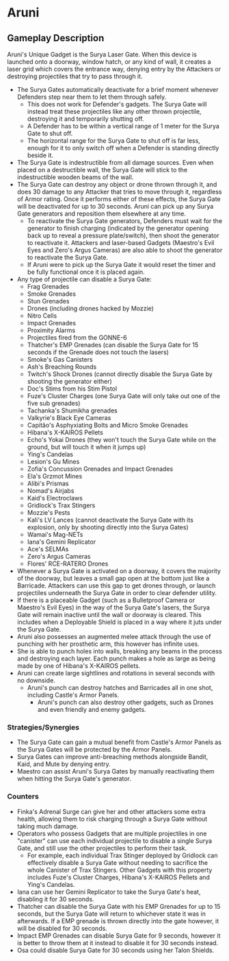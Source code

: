 # Aruni

## Gameplay Description

Aruni's Unique Gadget is the Surya Laser Gate. When this device is launched onto a doorway, window hatch, or any kind of wall, it creates a laser grid which covers the entrance way, denying entry by the Attackers or destroying projectiles that try to pass through it.

- The Surya Gates automatically deactivate for a brief moment whenever Defenders step near them to let them through safely.
  - This does not work for Defender's gadgets. The Surya Gate will instead treat these projectiles like any other thrown projectile, destroying it and temporarily shutting off.
  - A Defender has to be within a vertical range of 1 meter for the Surya Gate to shut off.
  - The horizontal range for the Surya Gate to shut off is far less, enough for it to only switch off when a Defender is standing directly beside it.
- The Surya Gate is indestructible from all damage sources. Even when placed on a destructible wall, the Surya Gate will stick to the indestructible wooden beams of the wall.
- The Surya Gate can destroy any object or drone thrown through it, and does 30 damage to any Attacker that tries to move through it, regardless of Armor rating. Once it performs either of these effects, the Surya Gate will be deactivated for up to 30 seconds. Aruni can pick up any Surya Gate generators and reposition them elsewhere at any time.
  - To reactivate the Surya Gate generators, Defenders must wait for the generator to finish charging (indicated by the generator opening back up to reveal a pressure plate/switch), then shoot the generator to reactivate it. Attackers and laser-based Gadgets (Maestro's Evil Eyes and Zero's Argus Cameras) are also able to shoot the generator to reactivate the Surya Gate.
  - If Aruni were to pick up the Surya Gate it would reset the timer and be fully functional once it is placed again.
- Any type of projectile can disable a Surya Gate:
  - Frag Grenades
  - Smoke Grenades
  - Stun Grenades
  - Drones (including drones hacked by Mozzie)
  - Nitro Cells
  - Impact Grenades
  - Proximity Alarms
  - Projectiles fired from the GONNE-6
  - Thatcher's EMP Grenades (can disable the Surya Gate for 15 seconds if the Grenade does not touch the lasers)
  - Smoke's Gas Canisters
  - Ash's Breaching Rounds
  - Twitch's Shock Drones (cannot directly disable the Surya Gate by shooting the generator either)
  - Doc's Stims from his Stim Pistol
  - Fuze's Cluster Charges (one Surya Gate will only take out one of the five sub grenades)
  - Tachanka's Shumikha grenades
  - Valkyrie's Black Eye Cameras
  - Capitão's Asphyxiating Bolts and Micro Smoke Grenades
  - Hibana's X-KAIROS Pellets
  - Echo's Yokai Drones (they won't touch the Surya Gate while on the ground, but will touch it when it jumps up)
  - Ying's Candelas
  - Lesion's Gu Mines
  - Zofia's Concussion Grenades and Impact Grenades
  - Ela's Grzmot Mines
  - Alibi's Prismas
  - Nomad's Airjabs
  - Kaid's Electroclaws
  - Gridlock's Trax Stingers
  - Mozzie's Pests
  - Kali's LV Lances (cannot deactivate the Surya Gate with its explosion, only by shooting directly into the Surya Gates)
  - Wamai's Mag-NETs
  - Iana's Gemini Replicator
  - Ace's SELMAs
  - Zero's Argus Cameras
  - Flores' RCE-RATERO Drones
- Whenever a Surya Gate is activated on a doorway, it covers the majority of the doorway, but leaves a small gap open at the bottom just like a Barricade. Attackers can use this gap to get drones through, or launch projectiles underneath the Surya Gate in order to clear defender utility.
- If there is a placeable Gadget (such as a Bulletproof Camera or Maestro's Evil Eyes) in the way of the Surya Gate's lasers, the Surya Gate will remain inactive until the wall or doorway is cleared. This includes when a Deployable Shield is placed in a way where it juts under the Surya Gate.
- Aruni also possesses an augmented melee attack through the use of punching with her prosthetic arm, this however has infinite uses.
- She is able to punch holes into walls, breaking any beams in the process and destroying each layer. Each punch makes a hole as large as being made by one of Hibana's X-KAIROS pellets.
- Aruni can create large sightlines and rotations in several seconds with no downside.
  - Aruni's punch can destroy hatches and Barricades all in one shot, including Castle's Armor Panels.
    - Aruni's punch can also destroy other gadgets, such as Drones and even friendly and enemy gadgets.

### Strategies/Synergies

- The Surya Gate can gain a mutual benefit from Castle's Armor Panels as the Surya Gates will be protected by the Armor Panels.
- Surya Gates can improve anti-breaching methods alongside Bandit, Kaid, and Mute by denying entry.
- Maestro can assist Aruni's Surya Gates by manually reactivating them when hitting the Surya Gate's generator.

### Counters

- Finka's Adrenal Surge can give her and other attackers some extra health, allowing them to risk charging through a Surya Gate without taking much damage.
- Operators who possess Gadgets that are multiple projectiles in one "canister" can use each individual projectile to disable a single Surya Gate, and still use the other projectiles to perform their task.
  - For example, each individual Trax Stinger deployed by Gridlock can effectively disable a Surya Gate without needing to sacrifice the whole Canister of Trax Stingers. Other Gadgets with this property includes Fuze's Cluster Charges, Hibana's X-KAIROS Pellets and Ying's Candelas.
- Iana can use her Gemini Replicator to take the Surya Gate's heat, disabling it for 30 seconds.
- Thatcher can disable the Surya Gate with his EMP Grenades for up to 15 seconds, but the Surya Gate will return to whichever state it was in afterwards. If a EMP grenade is thrown directly into the gate however, it will be disabled for 30 seconds.
- Impact EMP Grenades can disable Surya Gate for 9 seconds, however it is better to throw them at it instead to disable it for 30 seconds instead.
- Osa could disable Surya Gate for 30 seconds using her Talon Shields.
